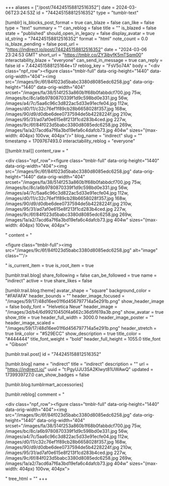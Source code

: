 +++
aliases = ["/post/744245158812516352"]
date = 2024-03-06T23:24:53Z
id = "744245158812516352"
type = "tumblr-text"

[tumblr]
is_blocks_post_format = true
can_blaze = false
can_like = false
type = "text"
summary = ""
can_reblog = false
title = ""
is_blazed = false
state = "published"
should_open_in_legacy = false
display_avatar = true
id_string = "744245158812516352"
format = "html"
note_count = 0.0
is_blaze_pending = false
post_url = "https://indirect.io/post/744245158812516352"
date = "2024-03-06 23:24:53 GMT"
short_url = "https://tmblr.co/ZY3jbyfK5mTSqm00"
interactability_blaze = "everyone"
can_send_in_message = true
can_reply = false
id = 7.442451588125164e+17
reblog_key = "FsV5o74A"
body = "<div class=\"npf_row\"><figure class=\"tmblr-full\" data-orig-height=\"1440\" data-orig-width=\"404\"><img src=\"/images/9c/6f/84f023d5babc3380d8085edc6258.jpg\" data-orig-height=\"1440\" data-orig-width=\"404\" srcset=\"/images/fa/38/514f253a860b1f68b0fabbdcf700.jpg 75w, /images/bc/8c/a6b9780870339f1d9c598bd0e331.jpg 56w, /images/a4/7c/5aa6c96c3d822ac5d33e91ecfe04.jpg 112w, /images/d0/11/c32c76ef1f89cb28b6658028f357.jpg 168w, /images/90/d9/d0dbe6dee0737594de5b4228224f.jpg 210w, /images/95/31/ad7af0e615e8f213f1cd283b4ced.jpg 227w, /images/9c/6f/84f023d5babc3380d8085edc6258.jpg 269w, /images/1a/a2/7acd6a7f6a3bd19efa6c4dafcb73.jpg 404w\" sizes=\"(max-width: 404px) 100vw, 404px\"/></figure></div>"
blog_name = "indirect"
slug = ""
timestamp = 1709767493.0
interactability_reblog = "everyone"

[[tumblr.trail]]
content_raw = "<p><div class=\"npf_row\"><figure class=\"tmblr-full\" data-orig-height=\"1440\" data-orig-width=\"404\"><img src=\"/images/9c/6f/84f023d5babc3380d8085edc6258.jpg\" data-orig-height=\"1440\" data-orig-width=\"404\" srcset=\"/images/fa/38/514f253a860b1f68b0fabbdcf700.jpg 75w, /images/bc/8c/a6b9780870339f1d9c598bd0e331.jpg 56w, /images/a4/7c/5aa6c96c3d822ac5d33e91ecfe04.jpg 112w, /images/d0/11/c32c76ef1f89cb28b6658028f357.jpg 168w, /images/90/d9/d0dbe6dee0737594de5b4228224f.jpg 210w, /images/95/31/ad7af0e615e8f213f1cd283b4ced.jpg 227w, /images/9c/6f/84f023d5babc3380d8085edc6258.jpg 269w, /images/1a/a2/7acd6a7f6a3bd19efa6c4dafcb73.jpg 404w\" sizes=\"(max-width: 404px) 100vw, 404px\"></figure></div></p>"
content = "<p><figure class=\"tmblr-full\"><img src=\"/images/9c/6f/84f023d5babc3380d8085edc6258.jpg\" alt=\"image\" class=\"\"/></figure></p>"
is_current_item = true
is_root_item = true

[tumblr.trail.blog]
share_following = false
can_be_followed = true
name = "indirect"
active = true
share_likes = false

[tumblr.trail.blog.theme]
avatar_shape = "square"
background_color = "#FAFAFA"
header_bounds = ""
header_image_focused = "/images/59/17/48d16ee01f6d456797714a5e291b.png"
show_header_image = false
body_font = "Helvetica Neue"
header_image = "/images/3d/b4/6d99210450f4a662c36d5f619a3b.png"
show_avatar = true
show_title = true
header_full_width = 3000.0
header_image_poster = ""
header_image_scaled = "/images/59/17/48d16ee01f6d456797714a5e291b.png"
header_stretch = true
link_color = "#529ECC"
show_description = true
title_color = "#444444"
title_font_weight = "bold"
header_full_height = 1055.0
title_font = "Gibson"

[tumblr.trail.post]
id = "744245158812516352"

[tumblr.blog]
name = "indirect"
title = "indirect"
description = ""
url = "https://indirect.io/"
uuid = "t:PgyUJU3SA2Klwyt81UWAwQ"
updated = 1739939727.0
can_show_badges = false

[tumblr.blog.tumblrmart_accessories]

[tumblr.reblog]
comment = "<p><div class=\"npf_row\"><figure class=\"tmblr-full\" data-orig-height=\"1440\" data-orig-width=\"404\"><img src=\"/images/9c/6f/84f023d5babc3380d8085edc6258.jpg\" data-orig-height=\"1440\" data-orig-width=\"404\" srcset=\"/images/fa/38/514f253a860b1f68b0fabbdcf700.jpg 75w, /images/bc/8c/a6b9780870339f1d9c598bd0e331.jpg 56w, /images/a4/7c/5aa6c96c3d822ac5d33e91ecfe04.jpg 112w, /images/d0/11/c32c76ef1f89cb28b6658028f357.jpg 168w, /images/90/d9/d0dbe6dee0737594de5b4228224f.jpg 210w, /images/95/31/ad7af0e615e8f213f1cd283b4ced.jpg 227w, /images/9c/6f/84f023d5babc3380d8085edc6258.jpg 269w, /images/1a/a2/7acd6a7f6a3bd19efa6c4dafcb73.jpg 404w\" sizes=\"(max-width: 404px) 100vw, 404px\"></figure></div></p>"
tree_html = ""
+++
